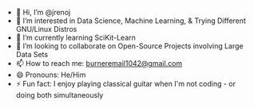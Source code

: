 - 👋 Hi, I’m @jrenoj
- 👀 I’m interested in Data Science, Machine Learning, & Trying Different GNU/Linux Distros
- 🌱 I’m currently learning SciKit-Learn
- 💞️ I’m looking to collaborate on Open-Source Projects involving Large Data Sets 
- 📫 How to reach me: burneremail1042@gmail.com
- 😄 Pronouns: He/Him
- ⚡ Fun fact: I enjoy playing classical guitar when I'm not coding - or doing both simultaneously

<!---
jrenoj/jrenoj is a ✨ special ✨ repository because its `README.md` (this file) appears on your GitHub profile.
You can click the Preview link to take a look at your changes.
--->
